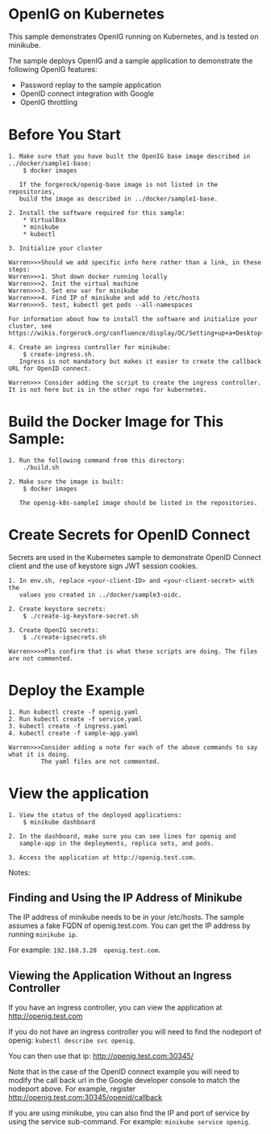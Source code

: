# OpenIG on Kubernetes 

This sample demonstrates OpenIG running on Kubernetes, and is tested on minikube.

The sample deploys OpenIG and a sample application to demonstrate the following OpenIG features:
* Password replay to the sample application
* OpenID connect integration with Google 
* OpenIG throttling 


# Before You Start
    1. Make sure that you have built the OpenIG base image described in ../docker/sample1-base:
        $ docker images

       If the forgerock/openig-base image is not listed in the repositories,
       build the image as described in ../docker/sample1-base.

    2. Install the software required for this sample:
        * VirtualBox
        * minikube
        * kubectl

    3. Initialize your cluster

    Warren>>>Should we add specific info here rather than a link, in these steps:
    Warren>>>1. Shut down docker running locally
    Warren>>>2. Init the virtual machine
    Warren>>>3. Set env var for minikube
    Warren>>>4. Find IP of minikube and add to /etc/hosts
    Warren>>>5. test, kubectl get pods --all-namespaces

    For information about how to install the software and initialize your cluster, see
    https://wikis.forgerock.org/confluence/display/DC/Setting+up+a+Desktop+Kubernetes+Environment+using+minikube

    4. Create an ingress controller for minikube:
        $ create-ingress.sh.
       Ingress is not mandatory but makes it easier to create the callback URL for OpenID connect.

    Warren>>> Consider adding the script to create the ingress controller. It is not here but is in the other repo for kubernetes.


# Build the Docker Image for This Sample:
    1. Run the following command from this directory:
        ./build.sh

    2. Make sure the image is built:
        $ docker images

       The openig-k8s-sample1 image should be listed in the repositories.


# Create Secrets for OpenID Connect
Secrets are used in the Kubernetes sample to demonstrate OpenID Connect client and the use of keystore sign JWT session cookies.

    1. In env.sh, replace <your-client-ID> and <your-client-secret> with the
       values you created in ../docker/sample3-oidc.

    2. Create keystore secrets:
        $ ./create-ig-keystore-secret.sh

    3. Create OpenIG secrets:
        $ ./create-igsecrets.sh

    Warren>>>>Pls confirm that is what these scripts are doing. The files are not commented.


# Deploy the Example
    1. Run kubectl create -f openig.yaml
    2. Run kubectl create -f service.yaml
    3. kubectl create -f ingress.yaml
    4. kubectl create -f sample-app.yaml

    Warren>>>Consider adding a note for each of the above commands to say what it is doing.
             The yaml files are not commented.

# View the application
    1. View the status of the deployed applications:
        $ minikube dashboard

    2. In the dashboard, make sure you can see lines for openig and
       sample-app in the deployments, replica sets, and pods.

    3. Access the application at http://openig.test.com.




Notes:

Finding and Using the IP Address of Minikube
---

The IP address of minikube needs to be in your /etc/hosts. The sample assumes a fake FQDN of openig.test.com. You
can get the IP address by running ```minikube ip```.

For example:
    ```
    192.168.3.20  openig.test.com
    ```.


Viewing the Application Without an Ingress Controller
---
If you have an ingress controller, you can view the application at http://openig.test.com

If you do not have an ingress controller you will need to find the nodeport of openig:
    ```
    kubectl describe svc openig
    ```.

You can then use that ip: http://openig.test.com:30345/

Note that in the case of the OpenID connect example you will need to modify the call back url in the Google developer
console to match the nodeport above.  For example, register http://openig.test.com:30345/openid/callback

If you are using minikube, you can also find the IP and port of service by using the service sub-command. For example:
    ```
    minikube service openig
    ```.
